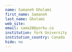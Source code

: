 ```yaml
---
name: Samaneh Gholami
first_name: Samaneh
last_name: Gholami
web_site:
email: sama20@yorku.ca
institution: York University
institution_country: Canada
hide: no
---
```


